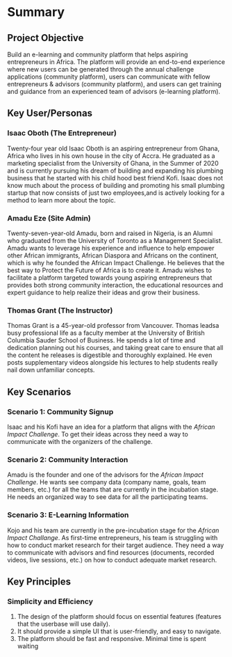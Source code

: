 # Summary 

## Project Objective
Build an e-learning and community platform that helps aspiring entrepreneurs in Africa. The platform will provide an end-to-end experience where new users can be generated through the annual challenge applications (community platform), users can communicate with fellow entrepreneurs & advisors (community platform), and users can get training and guidance from an experienced team of advisors (e-learning platform).

## Key User/Personas

### Isaac Oboth (The Entrepreneur)
Twenty-four year old Isaac Oboth is an aspiring entrepreneur from Ghana, Africa who lives in his own house in the city of Accra. He graduated as a marketing specialist from the University of Ghana, in the Summer of 2020 and is currently pursuing his dream of building and expanding his plumbing business that he started with his child hood best friend Kofi. Isaac does not know much about the process of building and promoting his small plumbing startup that now consists of just two employees,and is actively looking for a method to learn more about the topic.

### Amadu Eze (Site Admin)
Twenty-seven-year-old Amadu, born and raised in Nigeria, is an Alumni who graduated from the University of Toronto as a Management Specialist. Amadu wants to leverage his experience and influence to help empower other African immigrants, African Diaspora and Africans on the continent, which is why he founded the African Impact Challenge. He believes that the best way to Protect the Future of Africa is to create it. Amadu wishes to facilitate a platform targeted towards young aspiring entrepreneurs that provides both strong community interaction, the educational resources and expert guidance to help realize their ideas and grow their business.


### Thomas Grant (The Instructor)
Thomas Grant is a 45-year-old professor from Vancouver. Thomas leadsa busy professional life as a faculty member at the University of British Columbia Sauder School of Business. He spends a lot of time and dedication planning out his courses, and taking great care to ensure that all the content he releases is digestible and thoroughly explained. He even posts supplementary videos alongside his lectures to help students really nail down unfamiliar concepts. 

## Key Scenarios

### Scenario 1: Community Signup
Isaac and his Kofi have an idea for a platform that aligns with the _African Impact Challenge_. To get their ideas across they need a way to communicate with the organizers of the challenge. 

### Scenario 2: Community Interaction
Amadu is the founder and one of the advisors for the _African Impact Challenge_. He wants see company data (company name, goals, team members, etc.) for all the teams that are currently in the incubation stage. He needs an organized way to see data for all the participating teams. 

### Scenario 3: E-Learning Information
Kojo and his team are currently in the pre-incubation stage for the _African Impact Challange_. As first-time entrepreneurs, his team is struggling with how to conduct market research for their target audience. They need a way to communicate with advisors and find resources (documents, recorded videos, live sessions, etc.) on how to conduct adequate market research.

## Key Principles
### Simplicity and Efficiency 
1. The design of the platform should focus on essential features (features that the userbase will use daily). 
2. It should provide a simple UI that is user-friendly, and easy to navigate.
3. The platform should be fast and responsive. Minimal time is spent waiting 
